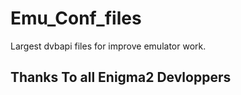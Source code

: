 # Emu_Conf_files
Largest dvbapi files for improve emulator work.
## Thanks To all Enigma2 Devloppers
